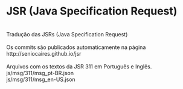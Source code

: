 # JSR (Java Specification Request) <br/>
<br/>
Tradução das JSRs (Java Specification Request) <br/>
<br/>
Os commits são publicados automaticamente na página <br/>
http://seniocaires.github.io/jsr <br/>
<br/>
Arquivos com os textos da JSR 311 em Português e Inglês. <br/>
js/msg/311/msg_pt-BR.json <br/>
js/msg/311/msg_en-US.json <br/>
